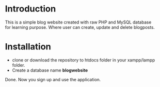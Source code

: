 # Introduction

This is a simple blog website created with raw PHP and MySQL database for learning purpose. Where user can create, update and delete blogposts.



# Installation

- clone or download the repository to htdocs folder in your xampp/lampp folder.
- Create a database name **blogwebsite**

 Done. Now you sign up and use the application.
